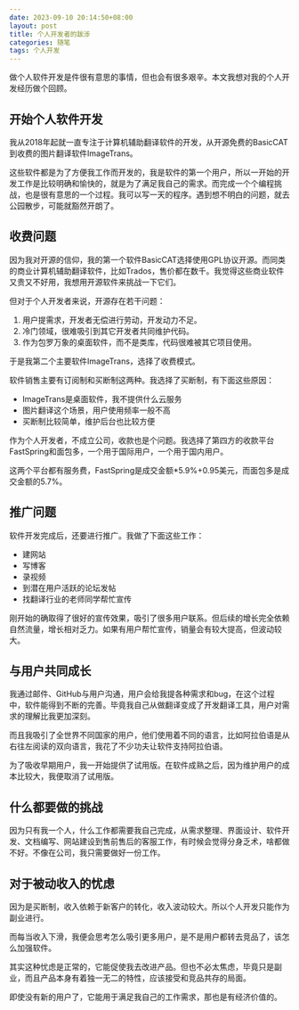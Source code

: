 ```yaml
---
date: 2023-09-10 20:14:50+08:00
layout: post
title: 个人开发者的跋涉
categories: 随笔
tags: 个人开发
---
```


做个人软件开发是件很有意思的事情，但也会有很多艰辛。本文我想对我的个人开发经历做个回顾。

## 开始个人软件开发

我从2018年起就一直专注于计算机辅助翻译软件的开发，从开源免费的BasicCAT到收费的图片翻译软件ImageTrans。

这些软件都是为了方便我工作而开发的，我是软件的第一个用户，所以一开始的开发工作是比较明确和愉快的，就是为了满足我自己的需求。而完成一个个编程挑战，也是很有意思的一个过程。我可以写一天的程序。遇到想不明白的问题，就去公园散步，可能就豁然开朗了。

## 收费问题

因为我对开源的信仰，我的第一个软件BasicCAT选择使用GPL协议开源。而同类的商业计算机辅助翻译软件，比如Trados，售价都在数千。我觉得这些商业软件又贵又不好用，我想用开源软件来挑战一下它们。

但对于个人开发者来说，开源存在若干问题：

1. 用户提需求，开发者无偿进行劳动，开发动力不足。
2. 冷门领域，很难吸引到其它开发者共同维护代码。
3. 作为包罗万象的桌面软件，而不是类库，代码很难被其它项目使用。


于是我第二个主要软件ImageTrans，选择了收费模式。

软件销售主要有订阅制和买断制这两种。我选择了买断制，有下面这些原因：
* ImageTrans是桌面软件，我不提供什么云服务
* 图片翻译这个场景，用户使用频率一般不高
* 买断制比较简单，维护后台也比较方便

作为个人开发者，不成立公司，收款也是个问题。我选择了第四方的收款平台FastSpring和面包多，一个用于国际用户，一个用于国内用户。

这两个平台都有服务费，FastSpring是成交金额*5.9%+0.95美元，而面包多是成交金额的5.7%。

## 推广问题

软件开发完成后，还要进行推广。我做了下面这些工作：

* 建网站
* 写博客
* 录视频
* 到潜在用户活跃的论坛发帖
* 找翻译行业的老师同学帮忙宣传

刚开始的确取得了很好的宣传效果，吸引了很多用户联系。但后续的增长完全依赖自然流量，增长相对乏力。如果有用户帮忙宣传，销量会有较大提高，但波动较大。

## 与用户共同成长

我通过邮件、GitHub与用户沟通，用户会给我提各种需求和bug，在这个过程中，软件能得到不断的完善。毕竟我自己从做翻译变成了开发翻译工具，用户对需求的理解比我更加深刻。

而且我吸引了全世界不同国家的用户，他们使用着不同的语言，比如阿拉伯语是从右往左阅读的双向语言，我花了不少功夫让软件支持阿拉伯语。

为了吸收早期用户，我一开始提供了试用版。在软件成熟之后，因为维护用户的成本比较大，我便取消了试用版。

## 什么都要做的挑战

因为只有我一个人，什么工作都需要我自己完成，从需求整理、界面设计、软件开发、文档编写、网站建设到售前售后的客服工作，有时候会觉得分身乏术，啥都做不好。不像在公司，我只需要做好一份工作。

## 对于被动收入的忧虑

因为是买断制，收入依赖于新客户的转化，收入波动较大。所以个人开发只能作为副业进行。

而每当收入下滑，我便会思考怎么吸引更多用户，是不是用户都转去竞品了，该怎么加强软件。

其实这种忧虑是正常的，它能促使我去改进产品。但也不必太焦虑，毕竟只是副业，而且产品本身有着独一无二的特性，应该接受和竞品共存的局面。

即使没有新的用户了，它能用于满足我自己的工作需求，那也是有经济价值的。



